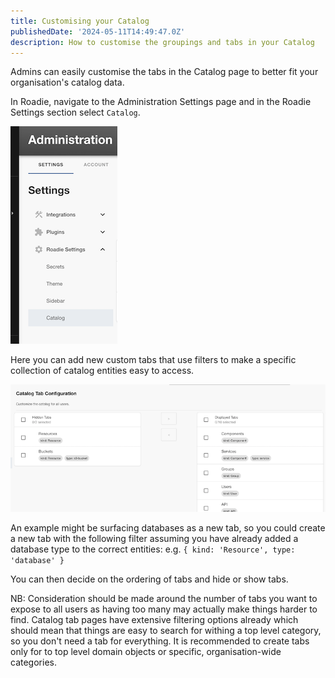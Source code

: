 ```yaml
---
title: Customising your Catalog
publishedDate: '2024-05-11T14:49:47.0Z'
description: How to customise the groupings and tabs in your Catalog
---
```


Admins can easily customise the tabs in the Catalog page to better fit your organisation's catalog data.

In Roadie, navigate to the Administration Settings page and in the Roadie Settings section select `Catalog`. 

![Catalog settings section](./settings-section.png)

Here you can add new custom tabs that use filters to make a specific collection of catalog entities easy to access.

![Editor layout](./editor.png)

An example might be surfacing databases as a new tab, so you could create a new tab with the following filter assuming you have already added a database type to the correct entities:
e.g.
`{ kind: 'Resource', type: 'database' }` 

You can then decide on the ordering of tabs and hide or show tabs. 

NB: Consideration should be made around the number of tabs you want to expose to all users as having too many may actually make things harder to find. Catalog tab pages have extensive filtering options already which should mean that things are easy to search for withing a top level category, so you don't need a tab for everything. It is recommended to create tabs only for to top level domain objects or specific, organisation-wide categories. 